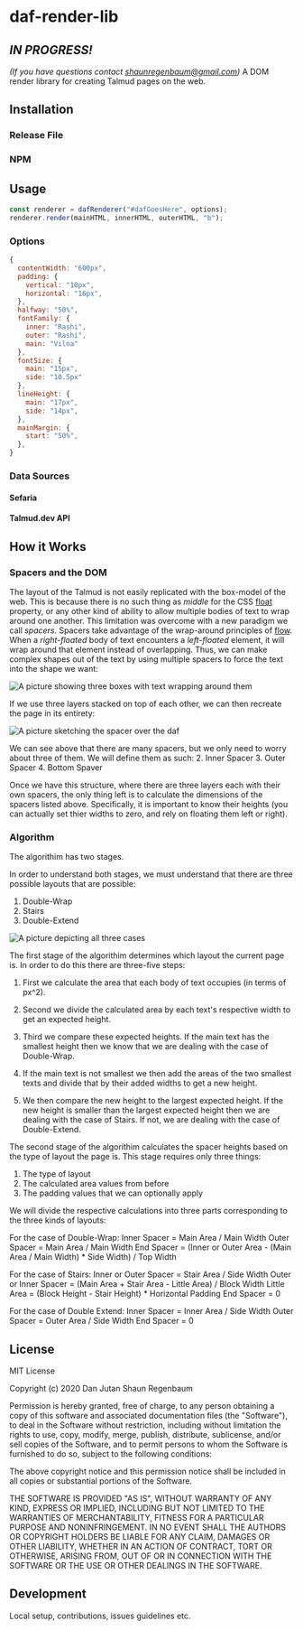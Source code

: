 # daf-render-lib
## *IN PROGRESS!*
*(If you have questions contact shaunregenbaum@gmail.com)*
A DOM render library for creating Talmud pages on the web.

## Installation

### Release File

### NPM

## Usage


```javascript
const renderer = dafRenderer("#dafGoesHere", options);
renderer.render(mainHTML, innerHTML, outerHTML, "b");
```

### Options

```javascript
{
  contentWidth: "600px",
  padding: {
    vertical: "10px",
    horizontal: "16px",
  },
  halfway: "50%",
  fontFamily: {
    inner: "Rashi",
    outer: "Rashi",
    main: "Vilna"
  },
  fontSize: {
    main: "15px",
    side: "10.5px"
  },
  lineHeight: {
    main: "17px",
    side: "14px",
  },
  mainMargin: {
    start: "50%",
  },
}
```

### Data Sources

#### Sefaria

#### Talmud.dev API

## How it Works

### Spacers and the DOM
The layout of the Talmud is not easily replicated with the box-model of the web. This is because there is no such thing as *middle* for the CSS [float](https://developer.mozilla.org/en-US/docs/Web/CSS/float) property, or any other kind of ability to allow multiple bodies of text to wrap around one another. This limitation was overcome with a new paradigm we call *spacers*. Spacers take advantage of the wrap-around principles of [flow](https://developer.mozilla.org/en-US/docs/Learn/CSS/CSS_layout/Normal_Flow). When a *right-floated* body of text encounters a *left-floated* element, it will wrap around that element instead of overlapping. Thus, we can make complex shapes out of the text by using multiple spacers to force the text into the shape we want:

![A picture showing three boxes with text wrapping around them](https://github.com/Jutanium/daf-render-lib/blob/master/Documentation%20Pictures/Spacers.PNG)

If we use three layers stacked on top of each other, we can then recreate the page in its entirety:

![A picture sketching the spacer over the daf](https://github.com/Jutanium/daf-render-lib/blob/master/Documentation%20Pictures/Spacers%20Together.PNG)

We can see above that there are many spacers, but we only need to worry about three of them. We will define them as such:
2. Inner Spacer
3. Outer Spacer
4. Bottom Spaver

Once we have this structure, where there are three layers each with their own spacers, the only thing left is to calculate the dimensions of the spacers listed above. Specifically, it is important to know their heights (you can actually set thier widths to zero, and rely on floating them left or right). 


### Algorithm
The algorithim has two stages. 

In order to understand both stages, we must understand that there are three possible layouts that are possible:

1. Double-Wrap
2. Stairs
3. Double-Extend

![A picture depicting all three cases](https://github.com/Jutanium/daf-render-lib/blob/master/Documentation%20Pictures/Three%20Cases.PNG)



The first stage of the algorithim determines which layout the current page is. In order to do this there are three-five steps:

1. First we calculate the area that each body of text occupies (in terms of px^2).
2. Second we divide the calculated area by each text's respective width to get an expected height.
3. Third we compare these expected heights. If the main text has the smallest height then we know that we are dealing with the case of Double-Wrap.

4. If the main text is not smallest we then add the areas of the two smallest texts and divide that by their added widths to get a new height.

5. We then compare the new height to the largest expected height. If the new height is smaller than the largest expected height then we are dealing with the case of Stairs. If not, we are dealing with the case of Double-Extend.

The second stage of the algorithim calculates the spacer heights based on the type of layout the page is.
This stage requires only three things:
1. The type of layout
2. The calculated area values from before
3. The padding values that we can optionally apply

We will divide the respective calculations into three parts corresponding to the three kinds of layouts:


For the case of Double-Wrap:
Inner Spacer = Main Area / Main Width
Outer Spacer = Main Area / Main Width
End Spacer = (Inner or Outer Area - (Main Area / Main Width) * Side Width) / Top Width

For the case of Stairs:
Inner or Outer Spacer = Stair Area / Side Width
Outer or Inner Spacer = (Main Area + Stair Area - Little Area) / Block Width
Little Area = (Block Height - Stair Height) * Horizontal Padding
End Spacer = 0

For the case of Double Extend:
Inner Spacer = Inner Area / Side Width
Outer Spacer = Outer Area / Side Width
End Spacer = 0




## License
  
MIT License

Copyright (c) 2020 Dan Jutan Shaun Regenbaum

Permission is hereby granted, free of charge, to any person obtaining a copy
of this software and associated documentation files (the "Software"), to deal
in the Software without restriction, including without limitation the rights
to use, copy, modify, merge, publish, distribute, sublicense, and/or sell
copies of the Software, and to permit persons to whom the Software is
furnished to do so, subject to the following conditions:

The above copyright notice and this permission notice shall be included in all
copies or substantial portions of the Software.

THE SOFTWARE IS PROVIDED "AS IS", WITHOUT WARRANTY OF ANY KIND, EXPRESS OR
IMPLIED, INCLUDING BUT NOT LIMITED TO THE WARRANTIES OF MERCHANTABILITY,
FITNESS FOR A PARTICULAR PURPOSE AND NONINFRINGEMENT. IN NO EVENT SHALL THE
AUTHORS OR COPYRIGHT HOLDERS BE LIABLE FOR ANY CLAIM, DAMAGES OR OTHER
LIABILITY, WHETHER IN AN ACTION OF CONTRACT, TORT OR OTHERWISE, ARISING FROM,
OUT OF OR IN CONNECTION WITH THE SOFTWARE OR THE USE OR OTHER DEALINGS IN THE
SOFTWARE.

## Development
Local setup, contributions, issues guidelines etc.


